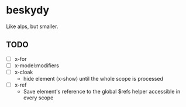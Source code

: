 # beskydy

 Like alps, but smaller.

## TODO

- [ ] x-for
- [ ] x-model:modifiers
- [ ] x-cloak
  - hide element (x-show) until the whole scope is processed
- [ ] x-ref
  - Save element's reference to the global $refs helper accessible in every scope